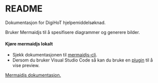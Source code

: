 # README

Dokumentasjon for DigiHoT hjelpemiddelsøknad.

Bruker Mermaidjs til å spesifisere diagrammer og generere bilder.

#### Kjøre mermaidjs lokalt
- Sjekk dokumentasjonen til [mermaidjs-cli](https://github.com/mermaid-js/mermaid-cli).
- Dersom du bruker Visual Studio Code så kan du bruke en [plugin](https://marketplace.visualstudio.com/items?itemName=vstirbu.vscode-mermaid-preview) til å vise preview.

[Mermaidjs dokumentasjon.](https://mermaid-js.github.io/mermaid/#/)
